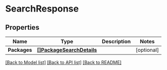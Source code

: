 # SearchResponse

## Properties
Name | Type | Description | Notes
------------ | ------------- | ------------- | -------------
**Packages** | [**[]PackageSearchDetails**](packageSearchDetails.md) |  | [optional] 

[[Back to Model list]](../README.md#documentation-for-models) [[Back to API list]](../README.md#documentation-for-api-endpoints) [[Back to README]](../README.md)


